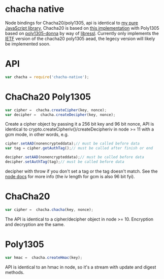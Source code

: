 chacha native
===

Node bindings for Chacha20/poly1305, api is identical to [my pure JavaScript library](https://github.com/calvinmetcalf/chacha20poly1305), Chacha20 is based
on [this implementation](http://chacha20.insanecoding.org/) with Poly1305 based on [poly1305-donna](https://github.com/floodyberry/poly1305-donna) by way of [libressl](https://github.com/libressl-portable/openbsd/blob/6e5b37ae2618b181b18de9cb33262259e681fb85/src/lib/libssl/src/crypto/poly1305/poly1305.h). Currently only implements the
[IETF](https://tools.ietf.org/html/draft-irtf-cfrg-chacha20-poly1305-10) version
of the chacha20 poly1305 aead, the legecy version will likely be implemented soon.

API
===

```js
var chacha = require('chacha-native');
```

# ChaCha20 Poly1305

```js
var cipher =  chacha.createCipher(key, nonce);
var decipher =  chacha.createDecipher(key, nonce);
```

Create a cipher object by passing it a 256 bit key and 96 bit nonce, API is
identical to crypto.createCipheriv()/createDecipheriv in node >= 11 with a gcm
mode, in other words, e.g.

```js
cipher.setAAD(nonencrypteddata);// must be called before data
var tag = cipher.getAuthTag();// must be called after finish or end

decipher.setAAD(nonencrypteddata);// must be called before data
decipher.setAuthTag(tag);// must be called before data
```

decipher with throw if you don't set a tag or the tag doesn't match. See the [node docs](https://github.com/joyent/node/blob/cfcb1de130867197cbc9c6012b7e84e08e53d032/doc/api/crypto.markdown#cryptocreatecipherivalgorithm-key-iv) for more info (the iv length for gcm is also 96 bit fyi).

# ChaCha20


```js
var cipher =  chacha.chacha(key, nonce);
```

The API is identical to a cipher/decipher object in node >= 10. Encryption and decryption are the same.

# Poly1305

```js
var hmac =  chacha.createHmac(key);
```

API is identical to an hmac in node, so it's a stream with update and digest methods.
